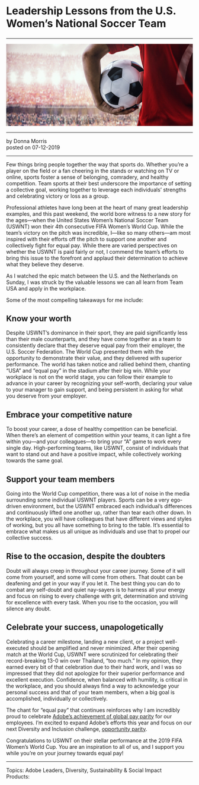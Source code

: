 # Leadership Lessons from the U.S. Women’s National Soccer Team

### 

---

![](leadership-lessons-from-the-u-s-womens-national-soccer-team/AdobeStock_1199494641-e1562939194859-1800x0-c-default.jpeg)

---

by Donna Morris  
posted on 07-12-2019

---

Few things bring people together the way that sports do. Whether you’re a player on the field or a fan cheering in the stands or watching on TV or online, sports foster a sense of belonging, comradery, and healthy competition. Team sports at their best underscore the importance of setting a collective goal, working together to leverage each individuals’ strengths and celebrating victory or loss as a group.

Professional athletes have long been at the heart of many great leadership examples, and this past weekend, the world bore witness to a new story for the ages—when the United States Women’s National Soccer Team (USWNT) won their 4th consecutive FIFA Women’s World Cup. While the team’s victory on the pitch was incredible, I—like so many others—am most inspired with their efforts off the pitch to support one another and collectively fight for equal pay. While there are varied perspectives on whether the USWNT is paid fairly or not, I commend the team’s efforts to bring this issue to the forefront and applaud their determination to achieve what they believe they deserve.

As I watched the epic match between the U.S. and the Netherlands on Sunday, I was struck by the valuable lessons we can all learn from Team USA and apply in the workplace.

Some of the most compelling takeaways for me include:

## Know your worth

Despite USWNT’s dominance in their sport, they are paid significantly less than their male counterparts, and they have come together as a team to consistently declare that they deserve equal pay from their employer, the U.S. Soccer Federation. The World Cup presented them with the opportunity to demonstrate their value, and they delivered with superior performance. The world has taken notice and rallied behind them, chanting “USA” and “equal pay” in the stadium after their big win. While your workplace is not on the world stage, you can follow their example to advance in your career by recognizing your self-worth, declaring your value to your manager to gain support, and being persistent in asking for what you deserve from your employer.

## Embrace your competitive nature

To boost your career, a dose of healthy competition can be beneficial. When there’s an element of competition within your teams, it can light a fire within you—and your colleagues—to bring your “A” game to work every single day. High-performing teams, like USWNT, consist of individuals that want to stand out and have a positive impact, while collectively working towards the same goal.

## Support your team members

Going into the World Cup competition, there was a lot of noise in the media surrounding some individual USWNT players. Sports can be a very ego-driven environment, but the USWNT embraced each individual’s differences and continuously lifted one another up, rather than tear each other down. In the workplace, you will have colleagues that have different views and styles of working, but you all have something to bring to the table. It’s essential to embrace what makes us all unique as individuals and use that to propel our collective success.

## Rise to the occasion, despite the doubters

Doubt will always creep in throughout your career journey. Some of it will come from yourself, and some will come from others. That doubt can be deafening and get in your way if you let it. The best thing you can do to combat any self-doubt and quiet nay-sayers is to harness all your energy and focus on rising to every challenge with grit, determination and striving for excellence with every task. When you rise to the occasion, you will silence any doubt.

## Celebrate your success, unapologetically

Celebrating a career milestone, landing a new client, or a project well-executed should be amplified and never minimized. After their opening match at the World Cup, USWNT were scrutinized for celebrating their record-breaking 13-0 win over Thailand, “too much.” In my opinion, they earned every bit of that celebration due to their hard work, and I was so impressed that they did not apologize for their superior performance and excellent execution. Confidence, when balanced with humility, is critical in the workplace, and you should always find a way to acknowledge your personal success and that of your team members, when a big goal is accomplished, individually or collectively.

The chant for “equal pay” that continues reinforces why I am incredibly proud to celebrate [Adobe’s achievement of global pay parity](https://theblog.adobe.com/weve-achieved-global-gender-pay-parity-a-milestone-worth-celebrating/) for our employees. I’m excited to expand Adobe’s efforts this year and focus on our next Diversity and Inclusion challenge, [opportunity parity](https://theblog.adobe.com/opportunity-parity-the-next-diversity-inclusion-challenge/).

Congratulations to USWNT on their stellar performance at the 2019 FIFA Women’s World Cup. You are an inspiration to all of us, and I support you while you’re on your journey towards equal pay!

---

Topics: Adobe Leaders, Diversity, Sustainability & Social Impact  
Products:
